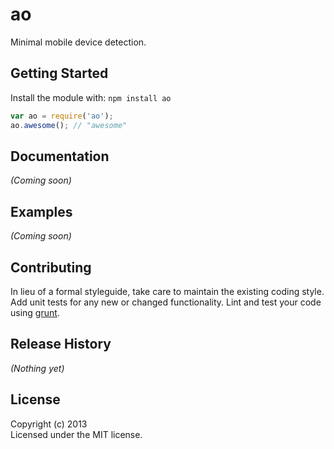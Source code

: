 # ao

Minimal mobile device detection.

## Getting Started
Install the module with: `npm install ao`

```javascript
var ao = require('ao');
ao.awesome(); // "awesome"
```

## Documentation
_(Coming soon)_

## Examples
_(Coming soon)_

## Contributing
In lieu of a formal styleguide, take care to maintain the existing coding style. Add unit tests for any new or changed functionality. Lint and test your code using [grunt](https://github.com/gruntjs/grunt).

## Release History
_(Nothing yet)_

## License
Copyright (c) 2013   
Licensed under the MIT license.
